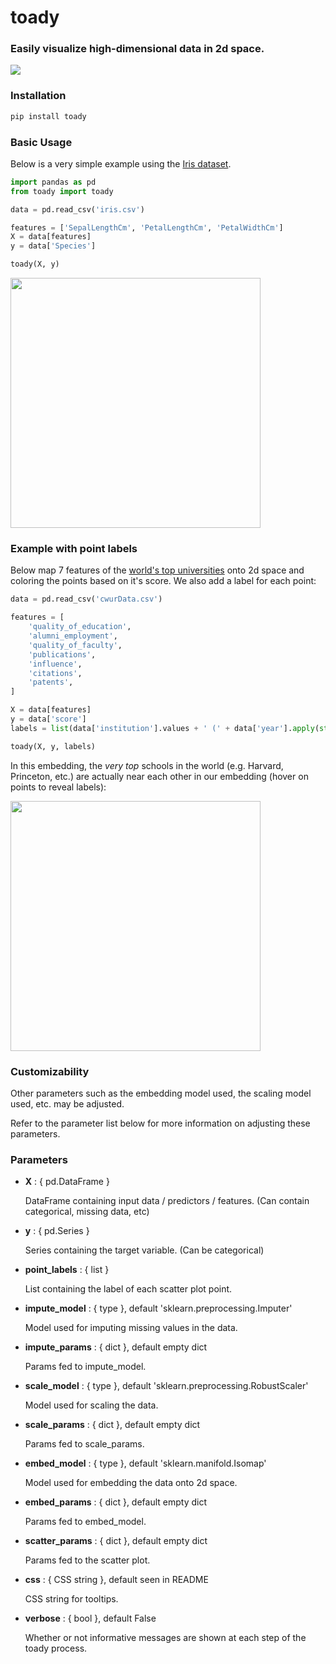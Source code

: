# toady

### Easily visualize high-dimensional data in 2d space.

<img src="https://image.ibb.co/jp1PMa/common_toad_2382962_640.jpg"/>

### Installation
```bash
pip install toady
```

### Basic Usage

Below is a very simple example using the <a href="https://www.kaggle.com/c/titanic">Iris dataset</a>.

```python 
import pandas as pd
from toady import toady

data = pd.read_csv('iris.csv')

features = ['SepalLengthCm', 'PetalLengthCm', 'PetalWidthCm']
X = data[features]
y = data['Species']

toady(X, y)
```

<img src="https://image.ibb.co/gCwYga/sample0.png" height="400">

### Example with point labels

Below map 7 features of the <a href="https://www.kaggle.com/mylesoneill/world-university-rankings">world's top universities</a> onto 2d space and coloring the points based on it's score. We also add a label for each point:

```python
data = pd.read_csv('cwurData.csv')

features = [
    'quality_of_education',
    'alumni_employment',
    'quality_of_faculty',
    'publications',
    'influence',
    'citations',
    'patents',
]

X = data[features]
y = data['score']
labels = list(data['institution'].values + ' (' + data['year'].apply(str).values + ')')

toady(X, y, labels)
```

In this embedding, the *very top* schools in the world (e.g. Harvard, Princeton, etc.) are actually near each other in our embedding (hover on points to reveal labels):

<img src="https://image.ibb.co/eWjrZv/sample1.png" height="400">

### Customizability

Other parameters such as the embedding model used, the scaling model used, etc. may be adjusted.

Refer to the parameter list below for more information on adjusting these parameters.

### Parameters

- **X** : { pd.DataFrame }
    
    DataFrame containing input data / predictors / features.
    (Can contain categorical, missing data, etc)

- **y** : { pd.Series }
    
    Series containing the target variable.
    (Can be categorical)
    
- **point_labels** : { list }
    
    List containing the label of each scatter plot point.

- **impute_model** : { type }, default 'sklearn.preprocessing.Imputer'
    
    Model used for imputing missing values in the data. 

- **impute_params** : { dict }, default empty dict

    Params fed to impute_model.

- **scale_model** : { type }, default 'sklearn.preprocessing.RobustScaler'

    Model used for scaling the data.

- **scale_params** : { dict }, default empty dict

    Params fed to scale_params.

- **embed_model** : { type }, default 'sklearn.manifold.Isomap'

    Model used for embedding the data onto 2d space.

- **embed_params** : { dict }, default empty dict
    
    Params fed to embed_model.

- **scatter_params** : { dict }, default empty dict

    Params fed to the scatter plot.

- **css** : { CSS string }, default seen in README

    CSS string for tooltips.

- **verbose** : { bool }, default False

    Whether or not informative messages are shown at each step of the toady process.
